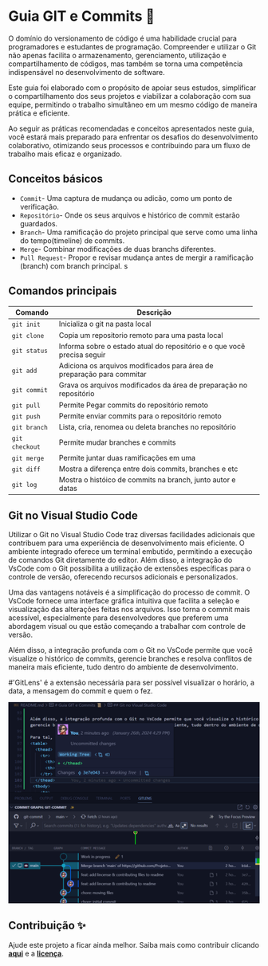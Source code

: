 # Guia GIT e Commits 📜

O domínio do versionamento de código é uma habilidade crucial para programadores e estudantes de programação. Compreender e utilizar o Git não apenas facilita o armazenamento, gerenciamento, utilização e compartilhamento de códigos, mas também se torna uma competência indispensável no desenvolvimento de software.

Este guia foi elaborado com o propósito de apoiar seus estudos, simplificar o compartilhamento dos seus projetos e viabilizar a colaboração com sua equipe, permitindo o trabalho simultâneo em um mesmo código de maneira prática e eficiente.

Ao seguir as práticas recomendadas e conceitos apresentados neste guia, você estará mais preparado para enfrentar os desafios do desenvolvimento colaborativo, otimizando seus processos e contribuindo para um fluxo de trabalho mais eficaz e organizado.


## Conceitos básicos

- `Commit`- Uma captura de mudança ou adicão, como um ponto de verificação.
- `Repositório`- Onde os seus arquivos e histórico de commit estarão guardados.
- `Branch`- Uma ramificação do projeto principal que serve como uma linha do tempo(timeline) de commits.
- `Merge`- Combinar modificações de duas branchs diferentes.
- `Pull Request`- Propor e revisar mudança antes de mergir a ramificação (branch) com branch principal.
s

## Comandos principais
<table>
  <thead>
    <tr>
      <th>Comando</th>
      <th>Descrição</th>
    </tr>
  </thead>
 <tbody>
    <tr>
      <td><code>git init</code></td>
      <td>Inicializa o git na pasta local</td>
      <td></td>
    </tr>
    <tr>
      <td><code>git clone</code></td>
      <td>Copia um repositorio remoto para uma pasta local</td>
      <td></td>
    </tr>
    <tr>
      <td><code>git status</code></td>
      <td>Informa sobre o estado atual do repositório e o que você precisa seguir</td>
      <td></td>
    </tr>
    <tr>
      <td> <code>git add</code></td>
      <td>Adiciona os arquivos modificados para área de preparação para commitar</td>
      <td></td>
    </tr>
    <tr>
      <td><code>git commit</code></td>
      <td>Grava os arquivos modificados da área de preparação no repositório</td>
      <td></td>
    </tr>
    <tr>
      <td><code>git pull</code></td>
      <td>Permite Pegar commits do repositório remoto</td>
      <td></td>
    </tr>
    <tr>
      <td><code>git push</code></td>
      <td>Permite enviar commits para o repositório remoto</td>
      <td></td>
    </tr><tr>
      <td><code>git branch</code></td>
      <td>Lista, cria, renomea ou deleta branches no repositório</td>
      <td></td>
    </tr>
    <tr>
      <td><code>git checkout</code></td>
      <td>Permite mudar branches e commits</td>
      <td></td>
    </tr><tr>
      <td><code>git merge</code></td>
      <td>Permite juntar duas ramificações em uma</td>
      <td></td>
    </tr>
    <tr>
      <td><code>git diff</code></td>
      <td>Mostra a diferença entre dois commits, branches e etc</td>
      <td></td>
    </tr><tr>
      <td><code>git log</code></td>
      <td>Mostra o históico de commits na branch, junto autor e datas</td>
      <td></td>
    </tr>

  </tbody>
</table>


## Git no Visual Studio Code
Utilizar o Git no Visual Studio Code traz diversas facilidades adicionais que contribuem para uma experiência de desenvolvimento mais eficiente. O ambiente integrado oferece um terminal embutido, permitindo a execução de comandos Git diretamente do editor. Além disso, a integração do VsCode com o Git possibilita a utilização de extensões específicas para o controle de versão, oferecendo recursos adicionais e personalizados.

Uma das vantagens notáveis é a simplificação do processo de commit. O VsCode fornece uma interface gráfica intuitiva que facilita a seleção e visualização das alterações feitas nos arquivos. Isso torna o commit mais acessível, especialmente para desenvolvedores que preferem uma abordagem visual ou que estão começando a trabalhar com controle de versão.

Além disso, a integração profunda com o Git no VsCode permite que você visualize o histórico de commits, gerencie branches e resolva conflitos de maneira mais eficiente, tudo dentro do ambiente de desenvolvimento.

#'GitLens' é a extensão necessária para ser possível visualizar o horário, a data, a mensagem do commit e quem o fez.

![GitLens no VsCode](https://github.com/ProjetoHardTech/CommitMentor/blob/main/assets/gitlens_example.png)



## Contribuição ✨

Ajude este projeto a ficar ainda melhor. Saiba mais como contribuir clicando **[aqui](https://github.com/ProjetoHardTech/CommitMentor/blob/main/CONTRIBUTING.md)** e a **[licença](https://github.com/ProjetoHardTech/CommitMentor/blob/main/LICENSE.md)**.